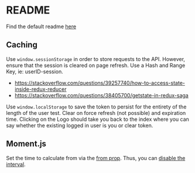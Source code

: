 # README
Find the default readme [here](https://github.com/facebook/create-react-app/blob/master/packages/react-scripts/template/README.md)

## Caching
Use `window.sessionStorage` in order to store requests to the API.  However, ensure that the session is cleared on page refresh.  Use a Hash and Range Key, ie: userID-session.
- https://stackoverflow.com/questions/39257740/how-to-access-state-inside-redux-reducer
- https://stackoverflow.com/questions/38405700/getstate-in-redux-saga

Use `window.localStorage` to save the token to persist for the entirety of the length of the user test.  Clear on force refresh (not possible) and expiration time.  Clicking on the Logo should take you back to the index where you can say whether the existing logged in user is you or clear token.

## Moment.js
Set the time to calculate from via the [from prop](https://github.com/headzoo/react-moment#from).  Thus, you can [disable the interval](https://github.com/headzoo/react-moment#interval).
